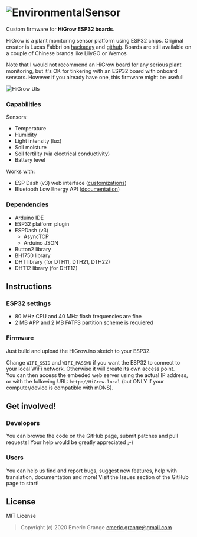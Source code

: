 # ![EnvironmentalSensor](https://i.imgur.com/e4Gf8NV.png)

Custom firmware for **HiGrow ESP32 boards**.

HiGrow is a plant monitoring sensor platform using ESP32 chips.
Original creator is Lucas Fabbri on [hackaday](https://hackaday.io/project/25253-higrow-plants-monitoring-sensor) and [github](https://github.com/lucafabbri/HiGrow-Arduino-Esp). Boards are still available on a couple of Chinese brands like LilyGO or Wemos

Note that I would not recommend an HiGrow board for any serious plant monitoring, but it's OK for tinkering with an ESP32 board with onboard sensors.
However if you already have one, this firmware might be useful!

![HiGrow UIs](https://i.imgur.com/gfpOMOl.png)

### Capabilities

Sensors:
* Temperature
* Humidity
* Light intensity (lux)
* Soil moisture
* Soil fertility (via electrical conductivity)
* Battery level

Works with:
* ESP Dash (v3) web interface ([customizations](espdash/README.md))
* Bluetooth Low Energy API ([documentation](doc/higrow-ble-api.md))

### Dependencies

- Arduino IDE
- ESP32 platform plugin
- ESPDash (v3)
  - AsyncTCP
  - Arduino JSON
- Button2 library
- BH1750 library
- DHT library (for DTH11, DTH21, DTH22)
- DHT12 library (for DHT12)


## Instructions

### ESP32 settings

* 80 MHz CPU and 40 MHz flash frequencies are fine
* 2 MB APP and 2 MB FATFS partition scheme is requiered

### Firmware

Just build and upload the HiGrow.ino sketch to your ESP32.

Change `WIFI_SSID` and `WIFI_PASSWD` if you want the ESP32 to connect to your local WiFi network. Otherwise it will create its own access point.  
You can then access the embeded web server using the actual IP address, or with the following URL: `http://HiGrow.local` (but ONLY if your computer/device is compatible with mDNS).


## Get involved!

### Developers

You can browse the code on the GitHub page, submit patches and pull requests! Your help would be greatly appreciated ;-)

### Users

You can help us find and report bugs, suggest new features, help with translation, documentation and more! Visit the Issues section of the GitHub page to start!


## License

MIT License

> Copyright (c) 2020 Emeric Grange <emeric.grange@gmail.com>
